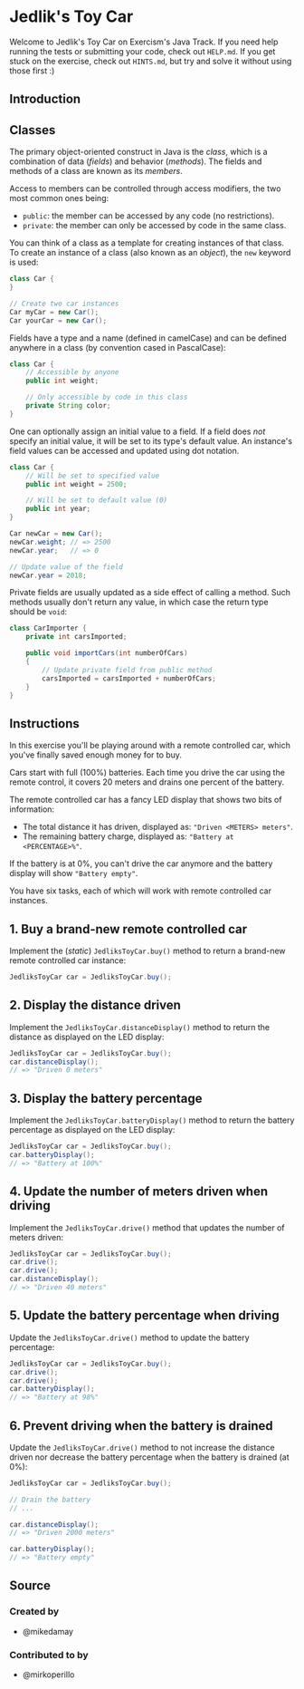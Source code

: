 # Jedlik's Toy Car

Welcome to Jedlik's Toy Car on Exercism's Java Track.
If you need help running the tests or submitting your code, check out `HELP.md`.
If you get stuck on the exercise, check out `HINTS.md`, but try and solve it without using those first :)

## Introduction

## Classes

The primary object-oriented construct in Java is the _class_, which is a combination of data (_fields_) and behavior (_methods_).
The fields and methods of a class are known as its _members_.

Access to members can be controlled through access modifiers, the two most common ones being:

- `public`: the member can be accessed by any code (no restrictions).
- `private`: the member can only be accessed by code in the same class.

You can think of a class as a template for creating instances of that class.
To create an instance of a class (also known as an _object_), the `new` keyword is used:

```java
class Car {
}

// Create two car instances
Car myCar = new Car();
Car yourCar = new Car();
```

Fields have a type and a name (defined in camelCase) and can be defined anywhere in a class (by convention cased in PascalCase):

```java
class Car {
    // Accessible by anyone
    public int weight;

    // Only accessible by code in this class
    private String color;
}
```

One can optionally assign an initial value to a field.
If a field does _not_ specify an initial value, it will be set to its type's default value.
An instance's field values can be accessed and updated using dot notation.

```java
class Car {
    // Will be set to specified value
    public int weight = 2500;

    // Will be set to default value (0)
    public int year;
}

Car newCar = new Car();
newCar.weight; // => 2500
newCar.year;   // => 0

// Update value of the field
newCar.year = 2018;
```

Private fields are usually updated as a side effect of calling a method.
Such methods usually don't return any value, in which case the return type should be `void`:

```java
class CarImporter {
    private int carsImported;

    public void importCars(int numberOfCars)
    {
        // Update private field from public method
        carsImported = carsImported + numberOfCars;
    }
}
```

## Instructions

In this exercise you'll be playing around with a remote controlled car, which you've finally saved enough money for to buy.

Cars start with full (100%) batteries. Each time you drive the car using the remote control, it covers 20 meters and drains one percent of the battery.

The remote controlled car has a fancy LED display that shows two bits of information:

- The total distance it has driven, displayed as: `"Driven <METERS> meters"`.
- The remaining battery charge, displayed as: `"Battery at <PERCENTAGE>%"`.

If the battery is at 0%, you can't drive the car anymore and the battery display will show `"Battery empty"`.

You have six tasks, each of which will work with remote controlled car instances.

## 1. Buy a brand-new remote controlled car

Implement the (_static_) `JedliksToyCar.buy()` method to return a brand-new remote controlled car instance:

```java
JedliksToyCar car = JedliksToyCar.buy();
```

## 2. Display the distance driven

Implement the `JedliksToyCar.distanceDisplay()` method to return the distance as displayed on the LED display:

```java
JedliksToyCar car = JedliksToyCar.buy();
car.distanceDisplay();
// => "Driven 0 meters"
```

## 3. Display the battery percentage

Implement the `JedliksToyCar.batteryDisplay()` method to return the battery percentage as displayed on the LED display:

```java
JedliksToyCar car = JedliksToyCar.buy();
car.batteryDisplay();
// => "Battery at 100%"
```

## 4. Update the number of meters driven when driving

Implement the `JedliksToyCar.drive()` method that updates the number of meters driven:

```java
JedliksToyCar car = JedliksToyCar.buy();
car.drive();
car.drive();
car.distanceDisplay();
// => "Driven 40 meters"
```

## 5. Update the battery percentage when driving

Update the `JedliksToyCar.drive()` method to update the battery percentage:

```java
JedliksToyCar car = JedliksToyCar.buy();
car.drive();
car.drive();
car.batteryDisplay();
// => "Battery at 98%"
```

## 6. Prevent driving when the battery is drained

Update the `JedliksToyCar.drive()` method to not increase the distance driven nor decrease the battery percentage when the battery is drained (at 0%):

```java
JedliksToyCar car = JedliksToyCar.buy();

// Drain the battery
// ...

car.distanceDisplay();
// => "Driven 2000 meters"

car.batteryDisplay();
// => "Battery empty"
```

## Source

### Created by

- @mikedamay

### Contributed to by

- @mirkoperillo
